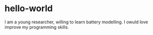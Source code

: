 # hello-world
I am a young researcher, willing to learn battery modelling.
I owuld love improve my programming skills.
